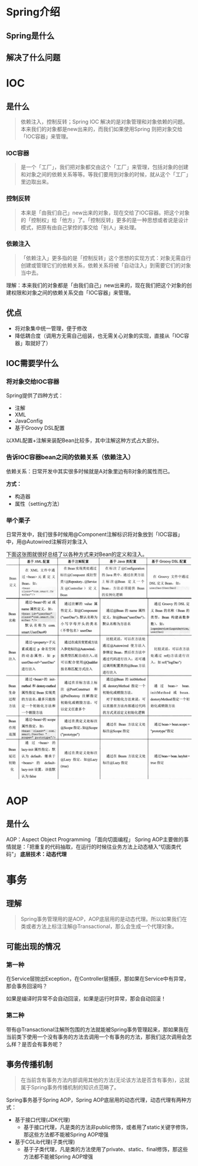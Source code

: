 # Spring介绍
## Spring是什么

## 解决了什么问题

# IOC
## 是什么
> 依赖注入，控制反转；Spring IOC 解决的是对象管理和对象依赖的问题。本来我们的对象都是new出来的，而我们如果使用Spring 则把对象交给「IOC容器」来管理。

### IOC容器
> 是一个「工厂」，我们把对象都交由这个「工厂」来管理，包括对象的创建和对象之间的依赖关系等等。等我们要用到对象的时候，就从这个「工厂」里边取出来。

### 控制反转
> 本来是「由我们自己」new出来的对象，现在交给了IOC容器。把这个对象的「控制权」给「他方」了。「控制反转」更多的是一种思想或者说是设计模式，把原有由自己掌控的事交给「别人」来处理。

### 依赖注入
> 「依赖注入」更多指的是「控制反转」这个思想的实现方式：对象无需自行创建或管理它们的依赖关系，依赖关系将被「自动注入」到需要它们的对象当中去。

理解：本来我们的对象都是「由我们自己」new出来的，现在我们把这个对象的创建权限和对象之间的依赖关系交由「IOC容器」来管理。

## 优点
* 将对象集中统一管理，便于修改
* 降低耦合度（调用方无需自己组装，也无需关心对象的实现，直接从「IOC容器」取就好了）

## IOC需要学什么

### 将对象交给IOC容器
Spring提供了四种方式：
* 注解
* XML
* JavaConfig
* 基于Groovy DSL配置

以XML配置+注解来装配Bean比较多，其中注解这种方式占大部分。

### 告诉IOC容器bean之间的依赖关系（依赖注入）

依赖关系：日常开发中其实很多时候就是A对象里边有B对象的属性而已。

**方式：**
* 构造器
* 属性（setting方法）

### 举个栗子
日常开发中，我们很多时候用@Component注解标识将对象放到「IOC容器」中，用@Autowired注解将对象注入

下面这张图就很好总结了以各种方式来对Bean的定义和注入。
![](../images/bean的定义和注入.jpg)

# AOP
## 是什么
AOP：Aspect Object Programming  「面向切面编程」
Spring AOP主要做的事情就是：「把重复的代码抽取，在运行的时候往业务方法上动态植入“切面类代码”」
**底层技术：动态代理**



# 事务

## 理解
> Spring事务管理用的是AOP，AOP底层用的是动态代理。所以如果我们在类或者方法上标注注解@Transactional，那么会生成一个代理对象。

## 可能出现的情况
### 第一种
在Service层抛出Exception，在Controller层捕获，那如果在Service中有异常，那会事务回滚吗？

如果是编译时异常不会自动回滚，如果是运行时异常，那会自动回滚！
### 第二种
带有@Transactional注解所包围的方法就能被Spring事务管理起来，那如果我在当前类下使用一个没有事务的方法去调用一个有事务的方法，那我们这次调用会怎么样？是否会有事务呢？




## 事务传播机制
> 在当前含有事务方法内部调用其他的方法(无论该方法是否含有事务)，这就属于Spring事务传播机制的知识点范畴了。

Spring事务基于Spring AOP，Spring AOP底层用的动态代理，动态代理有两种方式：

* 基于接口代理(JDK代理)
  * 基于接口代理，凡是类的方法非public修饰，或者用了static关键字修饰，那这些方法都不能被Spring AOP增强
* 基于CGLib代理(子类代理)
  * 基于子类代理，凡是类的方法使用了private、static、final修饰，那这些方法都不能被Spring AOP增强

